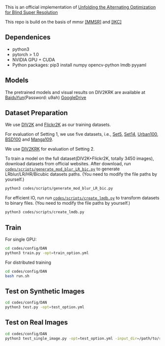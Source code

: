 This is an official implementation of [Unfolding the Alternating Optimization for Blind Super Resolution](https://arxiv.org/abs/2010.02631)

This repo is build on the basis of mmsr [[MMSR]](https://github.com/open-mmlab/mmsr) and [[IKC]](https://github.com/yuanjunchai/IKC)

## Dependenices

* python3
* pytorch > 1.0
* NVIDIA GPU + CUDA
* Python packages: pip3 install numpy opencv-python lmdb pyyaml

## Models

The pretrained models and visual results on DIV2KRK are available at [BaiduYun](https://pan.baidu.com/s/1KOnoIplZmF9XheARW_tM-w)(Password: u9ah) [GoogleDrive](https://drive.google.com/drive/folders/1wdlVOcM8faEoTUZhFFsRVKVPiaZjfBf5?usp=sharing)


## Dataset Preparation
We use [DIV2K](https://data.vision.ee.ethz.ch/cvl/DIV2K/) and [Flickr2K](http://cv.snu.ac.kr/research/EDSR/Flickr2K.tar) as our training datasets. 

For evaluation of Setting 1, we use five datasets, i.e., [Set5](https://uofi.box.com/shared/static/kfahv87nfe8ax910l85dksyl2q212voc.zip), [Set14](https://uofi.box.com/shared/static/igsnfieh4lz68l926l8xbklwsnnk8we9.zip), [Urban100](https://uofi.box.com/shared/static/65upg43jjd0a4cwsiqgl6o6ixube6klm.zip), [BSD100](https://uofi.box.com/shared/static/qgctsplb8txrksm9to9x01zfa4m61ngq.zip) and [Manga109](http://www.manga109.org/en/).

We use [DIV2KRK](http://www.wisdom.weizmann.ac.il/~vision/kernelgan/DIV2KRK_public.zip) for evaluation of Setting 2.

To train a model on the full dataset(DIV2K+Flickr2K, totally 3450 images), download datasets from official websites. 
After download, run [`codes/scripts/generate_mod_blur_LR_bic.py`](codes/scripts/generate_mod_blur_LR_bic.py) to generate LRblur/LR/HR/Bicubic datasets paths. (You need to modify the file paths by yourself.)

```bash
python3 codes/scripts/generate_mod_blur_LR_bic.py
```

For efficient IO, run  run [`codes/scripts/create_lmdb.py`](codes/scripts/create_lmdb.py) to transform datasets to binary files. (You need to modify the file paths by yourself.)

```bash
python3 codes/scripts/create_lmdb.py
```

## Train

For single GPU:
```bash
cd codes/config/DAN
python3 train.py -opt=train_option.yml
```

For distributed training
```bash
cd codes/config/DAN
bash run.sh
```


## Test on Synthetic Images
```bash
cd codes/config/DAN
python3 test.py -opt=test_option.yml
```

## Test on Real Images
```bash
cd codes/config/DAN
python3 test_single_image.py -opt=test_option.yml -input_dir=/path/to/real/images/ -output_dir=/path/to/save/sr/results/
```
